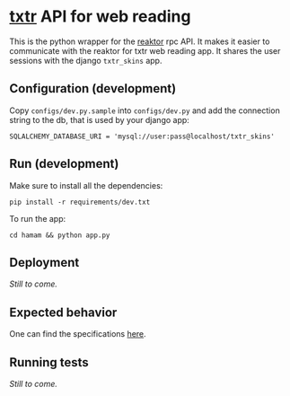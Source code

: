 # [txtr](http://txtr.com/) API for web reading

This is the python wrapper for the [reaktor](http://txtr.com/reaktor/) rpc API.
It makes it easier to communicate with the reaktor for txtr web reading app.
It shares the user sessions with the django `txtr_skins` app.

## Configuration (development)

Copy `configs/dev.py.sample` into `configs/dev.py` and add the connection
string to the db, that is used by your django app:
```
SQLALCHEMY_DATABASE_URI = 'mysql://user:pass@localhost/txtr_skins'
```

## Run (development)

Make sure to install all the dependencies:
```
pip install -r requirements/dev.txt
```
To run the app:
```
cd hamam && python app.py
```

## Deployment
_Still to come._

## Expected behavior

One can find the specifications [here](https://jira.txtr.com/secure/attachment/68184/txtr_api.pdf).

## Running tests
_Still to come._
